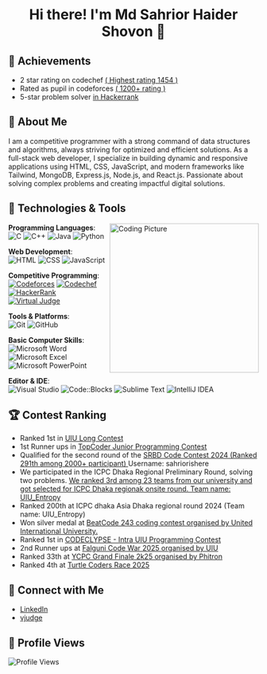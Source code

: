 <h1 align="center">Hi there! I'm Md Sahrior Haider Shovon <span class="wave">👋</span></h1>

## 🏅 Achievements
- 2 star rating on codechef [( Highest rating 1454 )](https://www.codechef.com/users/i_code_to_live) 
- Rated as pupil in codeforces [( 1200+ rating )](https://codeforces.com/profile/Sahrior)
- 5-star problem solver [in Hackerrank](https://www.hackerrank.com/profile/sahriorishere)
  

## 🚀 About Me
I am a competitive programmer with a strong command of data structures and algorithms, always striving for optimized and efficient solutions. As a full-stack web developer, I specialize in building dynamic and responsive applications using HTML, CSS, JavaScript, and modern frameworks like Tailwind, MongoDB, Express.js, Node.js, and React.js. Passionate about solving complex problems and creating impactful digital solutions.


## 🔧 Technologies & Tools
<img align="right" src="https://media.licdn.com/dms/image/D5622AQEe18tt4rWc2w/feedshare-shrink_2048_1536/0/1691893673579?e=2147483647&v=beta&t=SczBnQ2brSjDBjy-EIbh5stRkF9fIBmFSOPVBV3j7XQ" alt="Coding Picture" width="300"/>
  
**Programming Languages**:  
![C](https://img.shields.io/badge/C-%2300599C.svg?style=flat-square&logo=c&logoColor=white) 
![C++](https://img.shields.io/badge/C++-%2300599C.svg?style=flat-square&logo=c%2B%2B&logoColor=white) 
![Java](https://img.shields.io/badge/Java-%23ED8B00.svg?style=flat-square&logo=java&logoColor=white) 
![Python](https://img.shields.io/badge/Python-%233776AB.svg?style=flat-square&logo=python&logoColor=white) 

**Web Development**:  
![HTML](https://img.shields.io/badge/HTML5-%23E34F26.svg?style=flat-square&logo=html5&logoColor=white)
![CSS](https://img.shields.io/badge/CSS3-%231572B6.svg?style=flat-square&logo=css3&logoColor=white)
![JavaScript](https://img.shields.io/badge/JavaScript-%23F7DF1E.svg?style=flat-square&logo=javascript&logoColor=black)

**Competitive Programming**:  
[![Codeforces](https://img.shields.io/badge/Codeforces-1F8ACB.svg?style=flat-square&logo=codeforces&logoColor=white)](https://codeforces.com/profile/Sahrior)
[![Codechef](https://img.shields.io/badge/Codechef-FF4500.svg?style=flat-square&logo=codeforces&logoColor=white)](https://www.codechef.com/users/i_code_to_live)
[![HackerRank](https://img.shields.io/badge/HackerRank-2EC866.svg?style=flat-square&logo=hackerrank&logoColor=white)](https://www.hackerrank.com/profile/sahriorishere)
[![Virtual Judge](https://img.shields.io/badge/Virtual_Judge-FF4500.svg?style=flat-square&logo=codeforces&logoColor=white)](https://vjudge.net/user/Sahrior_shovon)

**Tools & Platforms**:  
![Git](https://img.shields.io/badge/Git-F05032.svg?style=flat-square&logo=git&logoColor=white)
![GitHub](https://img.shields.io/badge/GitHub-181717.svg?style=flat-square&logo=github&logoColor=white)

**Basic Computer Skills**:  
![Microsoft Word](https://img.shields.io/badge/Microsoft_Word-2B579A.svg?style=flat-square&logo=microsoft-word&logoColor=white)
![Microsoft Excel](https://img.shields.io/badge/Microsoft_Excel-217346.svg?style=flat-square&logo=microsoft-excel&logoColor=white)
![Microsoft PowerPoint](https://img.shields.io/badge/Microsoft_PowerPoint-B7472A.svg?style=flat-square&logo=microsoft-powerpoint&logoColor=white)

**Editor & IDE**:  
![Visual Studio](https://img.shields.io/badge/Visual_Studio-5C2D91.svg?style=flat-square&logo=visual-studio&logoColor=white)
![Code::Blocks](https://img.shields.io/badge/Code::Blocks-007ACC.svg?style=flat-square&logo=codeblocks&logoColor=white)
![Sublime Text](https://img.shields.io/badge/Sublime_Text-FF9800.svg?style=flat-square&logo=sublime-text&logoColor=white)
![IntelliJ IDEA](https://img.shields.io/badge/IntelliJ_IDEA-000000.svg?style=flat-square&logo=intellij-idea&logoColor=white)

## 🏆 Contest Ranking
- Ranked 1st in [UIU Long Contest](https://vjudge.net/contest/652580#rank)
- 1st Runner ups in [TopCoder Junior Programming Contest](https://www.facebook.com/share/p/WkVj119B6pinz7X7/)
- Qualified for the second round of the [SRBD Code Contest 2024 (Ranked 291th among 2000+ participant)  ](https://www.hackerrank.com/contests/srbd-code-contest-2024-round-1/leaderboard) Username: sahriorishere
- We participated in the ICPC Dhaka Regional Preliminary Round, solving two problems. [We ranked 3rd among 23 teams from our university and got selected for ICPC Dhaka regionak onsite round. Team name: UIU_Entropy](https://bapsoj.org/contests/icpc-preliminary-dhaka-site-2024/standings)
- Ranked 200th at ICPC dhaka Asia Dhaka regional round 2024 (Team name: UIU_Entropy)
- Won silver medal at [BeatCode 243 coding contest organised by United International University.](https://codeforces.com/gym/568088/standings)
- Ranked 1st in [CODECLYPSE - Intra UIU Programming Contest](https://codeforces.com/gym/579729/standings)
- 2nd Runner ups at [Falguni Code War 2025 organised by UIU](https://codeforces.com/gym/588461/standings)
- Ranked 33th at [YCPC Grand Finale 2k25 organised by Phitron](https://www.hackerrank.com/contests/ycpc-grand-finale-2k24/leaderboard/4)
- Ranked 4th at [Turtle Coders Race 2025]( https://www.facebook.com/share/p/1CFM13ubUG/ )
  

## 🔗 Connect with Me
- [LinkedIn](https://www.linkedin.com/in/md-sahrior-haider-shovon-b4b7712b2/)
- [vjudge](https://vjudge.net/user/Sahrior_shovon)

## 👀 Profile Views
![Profile Views](https://komarev.com/ghpvc/?username=Sahrior&style=flat-square&color=blue)


